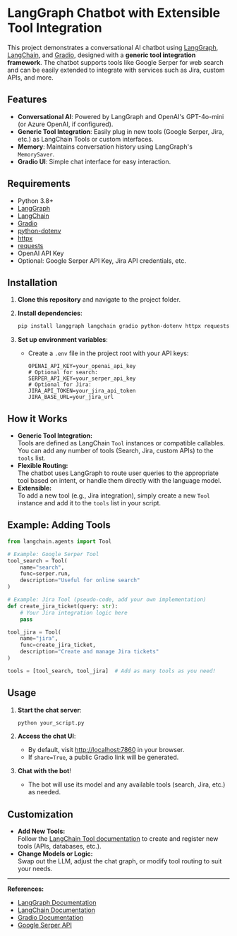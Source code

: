 # LangGraph Chatbot with Extensible Tool Integration

This project demonstrates a conversational AI chatbot using [LangGraph](https://github.com/langchain-ai/langgraph), [LangChain](https://github.com/langchain-ai/langchain), and [Gradio](https://gradio.app/), designed with a **generic tool integration framework**. The chatbot supports tools like Google Serper for web search and can be easily extended to integrate with services such as Jira, custom APIs, and more.

## Features

- **Conversational AI**: Powered by LangGraph and OpenAI's GPT-4o-mini (or Azure OpenAI, if configured).
- **Generic Tool Integration**: Easily plug in new tools (Google Serper, Jira, etc.) as LangChain Tools or custom interfaces.
- **Memory**: Maintains conversation history using LangGraph's `MemorySaver`.
- **Gradio UI**: Simple chat interface for easy interaction.

## Requirements

- Python 3.8+
- [LangGraph](https://github.com/langchain-ai/langgraph)
- [LangChain](https://github.com/langchain-ai/langchain)
- [Gradio](https://gradio.app/)
- [python-dotenv](https://pypi.org/project/python-dotenv/)
- [httpx](https://www.python-httpx.org/)
- [requests](https://requests.readthedocs.io/)
- OpenAI API Key
- Optional: Google Serper API Key, Jira API credentials, etc.

## Installation

1. **Clone this repository** and navigate to the project folder.

2. **Install dependencies**:
    ```bash
    pip install langgraph langchain gradio python-dotenv httpx requests
    ```

3. **Set up environment variables**:
    - Create a `.env` file in the project root with your API keys:
      ```
      OPENAI_API_KEY=your_openai_api_key
      # Optional for search:
      SERPER_API_KEY=your_serper_api_key
      # Optional for Jira:
      JIRA_API_TOKEN=your_jira_api_token
      JIRA_BASE_URL=your_jira_url
      ```

## How it Works

- **Generic Tool Integration:**  
  Tools are defined as LangChain `Tool` instances or compatible callables. You can add any number of tools (Search, Jira, custom APIs) to the `tools` list.
- **Flexible Routing:**  
  The chatbot uses LangGraph to route user queries to the appropriate tool based on intent, or handle them directly with the language model.
- **Extensible:**  
  To add a new tool (e.g., Jira integration), simply create a new `Tool` instance and add it to the `tools` list in your script.

## Example: Adding Tools

```python
from langchain.agents import Tool

# Example: Google Serper Tool
tool_search = Tool(
    name="search",
    func=serper.run,
    description="Useful for online search"
)

# Example: Jira Tool (pseudo-code, add your own implementation)
def create_jira_ticket(query: str):
    # Your Jira integration logic here
    pass

tool_jira = Tool(
    name="jira",
    func=create_jira_ticket,
    description="Create and manage Jira tickets"
)

tools = [tool_search, tool_jira]  # Add as many tools as you need!
```

## Usage

1. **Start the chat server**:
    ```bash
    python your_script.py
    ```
2. **Access the chat UI**:
   - By default, visit [http://localhost:7860](http://localhost:7860) in your browser.
   - If `share=True`, a public Gradio link will be generated.

3. **Chat with the bot**!
   - The bot will use its model and any available tools (search, Jira, etc.) as needed.

## Customization

- **Add New Tools:**  
  Follow the [LangChain Tool documentation](https://python.langchain.com/docs/modules/agents/tools/custom_tools/) to create and register new tools (APIs, databases, etc.).
- **Change Models or Logic:**  
  Swap out the LLM, adjust the chat graph, or modify tool routing to suit your needs.

---

**References:**
- [LangGraph Documentation](https://langgraph.readthedocs.io/)
- [LangChain Documentation](https://python.langchain.com/)
- [Gradio Documentation](https://gradio.app/)
- [Google Serper API](https://serper.dev/)